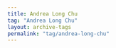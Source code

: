```yaml
---
title: Andrea Long Chu
tag: "Andrea Long Chu"
layout: archive-tags
permalink: "tag/andrea-long-chu"
---
```

